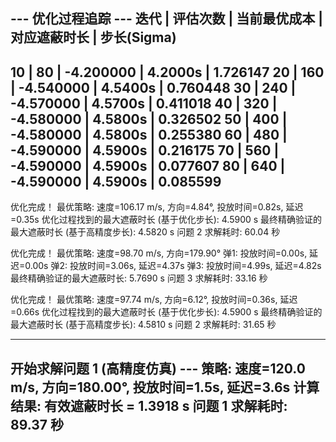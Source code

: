 --- 优化过程追踪 ---
 迭代 | 评估次数 | 当前最优成本 |   对应遮蔽时长 |  步长(Sigma)
---------------------------------------------------------------

10 |       80 |    -4.200000 |        4.2000s |     1.726147
   20 |      160 |    -4.540000 |        4.5400s |     0.760448
   30 |      240 |    -4.570000 |        4.5700s |     0.411018
   40 |      320 |    -4.580000 |        4.5800s |     0.326502
   50 |      400 |    -4.580000 |        4.5800s |     0.255380
   60 |      480 |    -4.590000 |        4.5900s |     0.216175
   70 |      560 |    -4.590000 |        4.5900s |     0.077607
   80 |      640 |    -4.590000 |        4.5900s |     0.085599
---------------------------------------------------------------

优化完成！
最优策略: 速度=106.17 m/s, 方向=4.84°, 投放时间=0.82s, 延迟=0.35s
优化过程找到的最大遮蔽时长 (基于优化步长): 4.5900 s
最终精确验证的最大遮蔽时长 (基于高精度步长): 4.5820 s
问题 2 求解耗时: 60.04 秒

优化完成！
最优策略: 速度=98.70 m/s, 方向=179.90°
  弹1: 投放时间=0.00s, 延迟=0.00s
  弹2: 投放时间=3.06s, 延迟=4.37s
  弹3: 投放时间=4.99s, 延迟=4.82s
最终精确验证的最大遮蔽时长: 5.7690 s
问题 3 求解耗时: 33.16 秒

优化完成！
最优策略: 速度=97.74 m/s, 方向=6.12°, 投放时间=0.36s, 延迟=0.66s
优化过程找到的最大遮蔽时长 (基于优化步长): 4.5900 s
最终精确验证的最大遮蔽时长 (基于高精度步长): 4.5810 s
问题 2 求解耗时: 31.65 秒




---
开始求解问题 1 (高精度仿真) ---
策略: 速度=120.0 m/s, 方向=180.00°, 投放时间=1.5s, 延迟=3.6s
计算结果: 有效遮蔽时长 = 1.3918 s
问题 1 求解耗时: 89.37 秒
---
